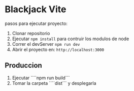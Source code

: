 # Blackjack Vite


pasos para ejecutar proyecto:

1. Clonar repositorio
2. Ejecutar ```npm install``` para contruir los modulos de node
3. Correr el devServer ```npm run dev```
4. Abrir el proyecto en: ```http://localhost:3000```

## Produccion

1. Ejecutar ````npm run build```
2. Tomar la carpeta ````dist``` y desplegarla











